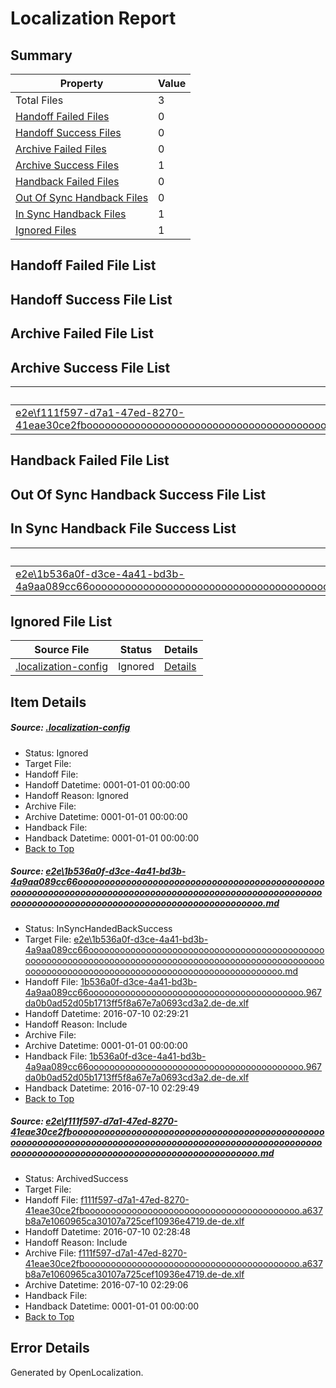 # <a name='report-top'></a> Localization Report

## Summary
 Property | Value 
 -------- | ----- 
 Total Files | 3
[ Handoff Failed Files ](#handoff-failed-list)| 0
[ Handoff Success Files ](#handoff-success-list)| 0
[ Archive Failed Files ](#archive-failed-list)| 0
[ Archive Success Files ](#archive-success-list)| 1
[ Handback Failed Files ](#handback-failed-list)| 0
[ Out Of Sync Handback Files ](#outofsync-handback-success-list)| 0
[ In Sync Handback Files ](#insync-handback-success-list)| 1
[ Ignored Files ](#ignored-list)| 1

## <a name='handoff-failed-list'></a> Handoff Failed File List

## <a name='handoff-success-list'></a> Handoff Success File List

## <a name='archive-failed-list'></a> Archive Failed File List

## <a name='archive-success-list'></a> Archive Success File List
 Source File | Status | Details 
 ----------- | ------ | ------- 
 [e2e\f111f597-d7a1-47ed-8270-41eae30ce2fbooooooooooooooooooooooooooooooooooooooooooooooooooooooooooooooooooooooooooooooooooooooooooooooooooooooooooooooooooooooooooooooooooooooooooooooooooooooo.md](https://github.com/OpenLocalizationTestOrg/oltest/blob/5c474cc5e873af100fd9376d053a5e979cbebb4d/e2e/f111f597-d7a1-47ed-8270-41eae30ce2fbooooooooooooooooooooooooooooooooooooooooooooooooooooooooooooooooooooooooooooooooooooooooooooooooooooooooooooooooooooooooooooooooooooooooooooooooooooooo.md) | ArchivedSuccess | [Details](#da6f5bfb9d801904ae516b6586bd8dd53e3f246c2)

## <a name='handback-failed-list'></a> Handback Failed File List

## <a name='outofsync-handback-success-list'></a> Out Of Sync Handback Success File List

## <a name='insync-handback-success-list'></a> In Sync Handback File Success List
 Source File | Status | Details 
 ----------- | ------ | ------- 
 [e2e\1b536a0f-d3ce-4a41-bd3b-4a9aa089cc66ooooooooooooooooooooooooooooooooooooooooooooooooooooooooooooooooooooooooooooooooooooooooooooooooooooooooooooooooooooooooooooooooooooooooooooooooooooooo.md](https://github.com/OpenLocalizationTestOrg/oltest/blob/9f0c890a218589be4e161576dccfba870793cc92/e2e/1b536a0f-d3ce-4a41-bd3b-4a9aa089cc66ooooooooooooooooooooooooooooooooooooooooooooooooooooooooooooooooooooooooooooooooooooooooooooooooooooooooooooooooooooooooooooooooooooooooooooooooooooooo.md) | InSyncHandedBackSuccess | [Details](#ef0bb5b037ed3e3ff434c31cdecfca9c644956b11)

## <a name='ignored-list'></a> Ignored File List
 Source File | Status | Details 
 ----------- | ------ | ------- 
 [.localization-config](https://github.com/OpenLocalizationTestOrg/oltest/blob/9f0c890a218589be4e161576dccfba870793cc92/.localization-config) | Ignored | [Details](#3d4f252ac210baf56311d7e97dcc2db10974dbd20)

## Item Details
##### <a name='3d4f252ac210baf56311d7e97dcc2db10974dbd20'></a> Source: [.localization-config](https://github.com/OpenLocalizationTestOrg/oltest/blob/9f0c890a218589be4e161576dccfba870793cc92/.localization-config)
* Status: Ignored
* Target File: 
* Handoff File: 
* Handoff Datetime: 0001-01-01 00:00:00
* Handoff Reason: Ignored
* Archive File: 
* Archive Datetime: 0001-01-01 00:00:00
* Handback File: 
* Handback Datetime: 0001-01-01 00:00:00
* [Back to Top](#report-top)

##### <a name='ef0bb5b037ed3e3ff434c31cdecfca9c644956b11'></a> Source: [e2e\1b536a0f-d3ce-4a41-bd3b-4a9aa089cc66ooooooooooooooooooooooooooooooooooooooooooooooooooooooooooooooooooooooooooooooooooooooooooooooooooooooooooooooooooooooooooooooooooooooooooooooooooooooo.md](https://github.com/OpenLocalizationTestOrg/oltest/blob/9f0c890a218589be4e161576dccfba870793cc92/e2e/1b536a0f-d3ce-4a41-bd3b-4a9aa089cc66ooooooooooooooooooooooooooooooooooooooooooooooooooooooooooooooooooooooooooooooooooooooooooooooooooooooooooooooooooooooooooooooooooooooooooooooooooooooo.md)
* Status: InSyncHandedBackSuccess
* Target File: [e2e\1b536a0f-d3ce-4a41-bd3b-4a9aa089cc66ooooooooooooooooooooooooooooooooooooooooooooooooooooooooooooooooooooooooooooooooooooooooooooooooooooooooooooooooooooooooooooooooooooooooooooooooooooooo.md](https://github.com/OpenLocalizationTestOrg/oltest-dede-fly/blob/f8abc5f56f3a1ea9ecc3f01d047b8f72f2a62826/e2e/1b536a0f-d3ce-4a41-bd3b-4a9aa089cc66ooooooooooooooooooooooooooooooooooooooooooooooooooooooooooooooooooooooooooooooooooooooooooooooooooooooooooooooooooooooooooooooooooooooooooooooooooooooo.md)
* Handoff File: [1b536a0f-d3ce-4a41-bd3b-4a9aa089cc66ooooooooooooooooooooooooooooooooooooooooo.967da0b0ad52d05b1713ff5f8a67e7a0693cd3a2.de-de.xlf](https://github.com/OpenLocalizationTestOrg/olhandoff-e2e/blob/c3c6c6bcf0d0402f51aa137a39b21763a516a0bd/ol-handoff/OpenLocalizationTestOrg/oltest-dede-fly/ci/ht/1b536a0f-d3ce-4a41-bd3b-4a9aa089cc66ooooooooooooooooooooooooooooooooooooooooo.967da0b0ad52d05b1713ff5f8a67e7a0693cd3a2.de-de.xlf)
* Handoff Datetime: 2016-07-10 02:29:21
* Handoff Reason: Include
* Archive File: 
* Archive Datetime: 0001-01-01 00:00:00
* Handback File: [1b536a0f-d3ce-4a41-bd3b-4a9aa089cc66ooooooooooooooooooooooooooooooooooooooooo.967da0b0ad52d05b1713ff5f8a67e7a0693cd3a2.de-de.xlf](https://github.com/OpenLocalizationTestOrg/olhandback-e2e/blob/082d212b723bd19fce7f229a89c1915866abf088/ol-handback/OpenLocalizationTestOrg/oltest-dede-fly/ci/ht/1b536a0f-d3ce-4a41-bd3b-4a9aa089cc66ooooooooooooooooooooooooooooooooooooooooo.967da0b0ad52d05b1713ff5f8a67e7a0693cd3a2.de-de.xlf)
* Handback Datetime: 2016-07-10 02:29:49
* [Back to Top](#report-top)

##### <a name='da6f5bfb9d801904ae516b6586bd8dd53e3f246c2'></a> Source: [e2e\f111f597-d7a1-47ed-8270-41eae30ce2fbooooooooooooooooooooooooooooooooooooooooooooooooooooooooooooooooooooooooooooooooooooooooooooooooooooooooooooooooooooooooooooooooooooooooooooooooooooooo.md](https://github.com/OpenLocalizationTestOrg/oltest/blob/5c474cc5e873af100fd9376d053a5e979cbebb4d/e2e/f111f597-d7a1-47ed-8270-41eae30ce2fbooooooooooooooooooooooooooooooooooooooooooooooooooooooooooooooooooooooooooooooooooooooooooooooooooooooooooooooooooooooooooooooooooooooooooooooooooooooo.md)
* Status: ArchivedSuccess
* Target File: 
* Handoff File: [f111f597-d7a1-47ed-8270-41eae30ce2fbooooooooooooooooooooooooooooooooooooooooo.a637b8a7e1060965ca30107a725cef10936e4719.de-de.xlf](https://github.com/OpenLocalizationTestOrg/olhandoff-e2e/blob/68b357eb7c542462ac4dc9454b31ecf2562b68a8/ol-handoff/OpenLocalizationTestOrg/oltest-dede-fly/ci/ht/f111f597-d7a1-47ed-8270-41eae30ce2fbooooooooooooooooooooooooooooooooooooooooo.a637b8a7e1060965ca30107a725cef10936e4719.de-de.xlf)
* Handoff Datetime: 2016-07-10 02:28:48
* Handoff Reason: Include
* Archive File: [f111f597-d7a1-47ed-8270-41eae30ce2fbooooooooooooooooooooooooooooooooooooooooo.a637b8a7e1060965ca30107a725cef10936e4719.de-de.xlf](https://github.com/OpenLocalizationTestOrg/olhandoff-e2e/blob/b1d166d301e71e807b80ae5e19c6efa03140ccee/ol-archive/OpenLocalizationTestOrg/oltest-dede-fly/ci/ht/f111f597-d7a1-47ed-8270-41eae30ce2fbooooooooooooooooooooooooooooooooooooooooo.a637b8a7e1060965ca30107a725cef10936e4719.de-de.xlf)
* Archive Datetime: 2016-07-10 02:29:06
* Handback File: 
* Handback Datetime: 0001-01-01 00:00:00
* [Back to Top](#report-top)


## Error Details

Generated by OpenLocalization.

